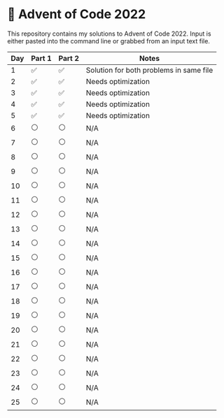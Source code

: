 # 🎄 Advent of Code 2022
This repository contains my solutions to Advent of Code 2022. Input is either pasted into the command line or grabbed from an input text file.

| Day | Part 1 | Part 2 | Notes |
| --- | --- | --- | --- |
| 1 | ✅ | ✅ | Solution for both problems in same file |
| 2 | ✅ | ✅ | Needs optimization |
| 3 | ✅ | ✅ | Needs optimization |
| 4 | ✅ | ✅ | Needs optimization |
| 5 | ✅ | ✅ | Needs optimization |
| 6 | ⚪ | ⚪ | N/A |
| 7 | ⚪ | ⚪ | N/A |
| 8 | ⚪ | ⚪ | N/A |
| 9 | ⚪ | ⚪ | N/A |
| 10 | ⚪ | ⚪ | N/A |
| 11 | ⚪ | ⚪ | N/A |
| 12 | ⚪ | ⚪ | N/A |
| 13 | ⚪ | ⚪ | N/A |
| 14 | ⚪ | ⚪ | N/A |
| 15 | ⚪ | ⚪ | N/A | 
| 16 | ⚪ | ⚪ | N/A |
| 17 | ⚪ | ⚪ | N/A |
| 18 | ⚪ | ⚪ | N/A |
| 19 | ⚪ | ⚪ | N/A |
| 20 | ⚪ | ⚪ | N/A |
| 21 | ⚪ | ⚪ | N/A |
| 22 | ⚪ | ⚪ | N/A |
| 23 | ⚪ | ⚪ | N/A |
| 24 | ⚪ | ⚪ | N/A |
| 25 | ⚪ | ⚪ | N/A |